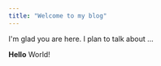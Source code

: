 ```yaml
---
title: "Welcome to my blog"
---
```


I'm glad you are here. I plan to talk about ...

**Hello** World!
